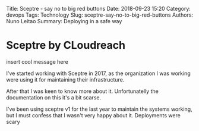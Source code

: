 Title: Sceptre - say no to big red buttons
Date: 2018-09-23 15:20
Category: devops
Tags: Technology
Slug: sceptre-say-no-to-big-red-buttons
Authors: Nuno Leitao
Summary: Deploying in a safe way

# Sceptre by CLoudreach

insert cool message here


I've started working with Sceptre in 2017, as the organization I was working were using it for maintaining their infrastructure.

After that I was keen to know more about it. Unfortunatelly the documentation on this it's a bit scarse.

I've been using sceptre v1 for the last year to maintain the systems working, but I must confess that I wasn't very happy about it.
Deployments were scary